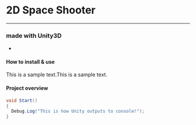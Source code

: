 # 2D Space Shooter
---
### made with Unity3D
-
#### How to install & use

This is a sample text.This is a sample text.

#### Project overview

```C#
void Start()
{
  Debug.Log("This is how Unity outputs to console!");
}
```
